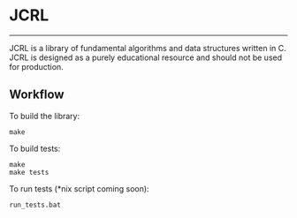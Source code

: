 # JCRL #
---

JCRL is a library of fundamental algorithms and data structures written in C. JCRL is designed as a purely educational resource and should not be used for production.

## Workflow ##

To build the library:

    make

To build tests:

    make
    make tests

To run tests (*nix script coming soon):

    run_tests.bat

